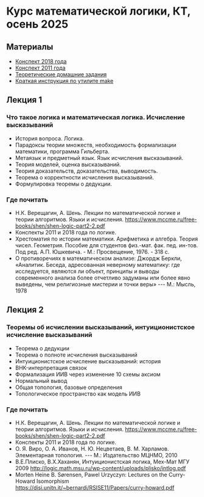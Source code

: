 Курс математической логики, КТ, осень 2025
==========================
## Материалы
+ [Конспект 2018 года](https://github.com/shd/logic2018/blob/master/conspect.pdf)
+ [Конспект 2011 года](https://github.com/shd/logic2011/blob/master/conspect.pdf)
+ [Теоретические домашние задания](https://github.com/shd/logic2025/blob/master/hw-theory.pdf)
+ [Краткая инструкция по утилите make](https://github.com/shd/logic2018/blob/master/make.pdf)

## Лекция 1
### Что такое логика и математическая логика. Исчисление высказываний
+ История вопроса. Логика.
+ Парадоксы теории множеств, необходимость формализации математики, программа Гильберта.
+ Метаязык и предметный язык. Язык исчисления высказываний.
+ Теория моделей, оценка высказываний.
+ Теория доказательств, доказательства, выводимость.
+ Теорема о корректности исчисления высказываний.
+ Формулировка теоремы о дедукции.
### Где почитать
+ Н.К. Верещагин, А. Шень. Лекции по математической логике и теории алгоритмов. Языки и исчисления.
https://www.mccme.ru/free-books/shen/shen-logic-part2-2.pdf
+ Конспекты 2011 и 2018 года по логике.
+ Хрестоматия по истории математики. Арифметика и алгебра. Теория чисел. Геометрия. 
Пособие для студентов физ.-мат. фак. пед. ин-тов. Под ред. А.П. Юшкевича. - М.: Просвещение, 1976. - 318 с.
+ О противоречиях в математическом анализе: Джордж Беркли, «Аналитик. Беседа, адресованная неверному математику: 
где исследуется, являются ли объект, принципы и выводы современного анализа более отчетливо 
задуманы или более явно выведены, чем религиозные мистерии и точки веры» --- М.: Мысль, 1978

## Лекция 2
### Теоремы об исчислении высказываний, интуиционистское исчисление высказываний
+ Теорема о дедукции
+ Теорема о полноте исчисления высказываний
+ Интуиционистское исчисление высказываний: история
+ BHK-интерпретация связок
+ Формализация ИИВ через изменение 10 схемы аксиом
+ Нормальный вывод
+ Общая топология, базовые определения
+ Топологическое пространство как модель ИИВ
### Где почитать
+ Н.К. Верещагин, А. Шень. Лекции по математической логике и теории алгоритмов. Языки и исчисления.
https://www.mccme.ru/free-books/shen/shen-logic-part2-2.pdf
+ Конспекты 2011 и 2018 года по логике.
+ О. Я. Виро, О. А. Иванов, Н. Ю. Нецветаев, В. М. Харламов. Элементарная топология. --- М.: Издательство МЦНМО, 2010
+ В.Е.Плиско, В.Х.Хаханян, Интуиционистская логика, Мех-Мат МГУ 2009
http://logic.math.msu.ru/wp-content/uploads/plisko/intlog.pdf
+ Morten Heine B. Sørensen, Pawel Urzyczyn: Lectures on the Curry-Howard Isomorphism
https://disi.unitn.it/~bernardi/RSISE11/Papers/curry-howard.pdf
